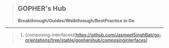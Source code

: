 > ## GOPHER's Hub
> **Breakthrough/Guides/Walkthrough/BestPractice in Go**



---

> 1. (composing-interfaces)[https://github.com/JasmeetSinghBali/go-orientations/tree/stable/gophershub/composinginterfaces]



